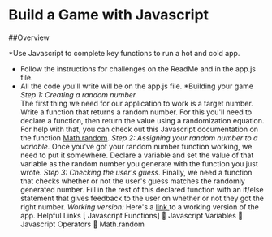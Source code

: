 # Build a Game with Javascript
##Overview

*Use Javascript to complete key functions to run a hot and cold app.
*	Follow the instructions for challenges on the ReadMe and in the app.js file.
*	All the code you'll write will be on the app.js file.
*Building your game
*Step 1: Creating a random number.* 
</br> The first thing we need for our application to work is a target number. Write a function that returns a random number. For this you'll need to declare a function, then return the value using a randomization equation. For help with that, you can check out this Javascript documentation on the function [Math.random](https://developer.mozilla.org/en-US/docs/Web/JavaScript/Reference/Global_Objects/Math/random).
*Step 2: Assigning your random number to a variable.* Once you've got your random number function working, we need to put it somewhere. Declare a variable and set the value of that variable as the random number you generate with the function you just wrote.
*Step 3: Checking the user's guess.* Finally, we need a function that checks whether or not the user's guess matches the randomly generated number. Fill in the rest of this declared function with an if/else statement that gives feedback to the user on whether or not they got the right number.
*Working version:* Here's a [link ](https://tf-number-guessing-game-answer-key.glitch.me/) to a working version of the app.
Helpful Links
[	Javascript Functions]
	Javascript Variables
	Javascript Operators
	Math.random
